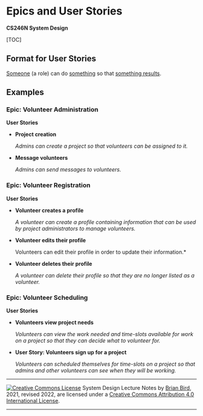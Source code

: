 # Epics and User Stories

**CS246N System Design**

[TOC]

## Format for User Stories

<u>Someone</u> (a role) can do <u>something</u> so that <u>something results</u>.

## Examples

### Epic: Volunteer Administration

**User Stories**

- **Project creation**

  *Admins can create a project so that volunteers can be assigned to it.*

- **Message volunteers**

  *Admins can send messages to volunteers.*

### Epic: Volunteer Registration

**User Stories**

- **Volunteer creates a profile**

  *A volunteer can create a profile containing information that can be used by project administrators to manage volunteers.*

- **Volunteer edits their profile**

  Volunteers can edit their profile in order to update their information.*

- **Volunteer deletes their profile**

  *A volunteer can delete their profile so that they are no longer listed as a volunteer.*

### Epic: Volunteer Scheduling

**User Stories**

- **Volunteers view project needs**

  *Volunteers can view the work needed and time-slots available for work on a project so that they can decide what to volunteer for.*

- **User Story: Volunteers sign up for a project**

  *Volunteers can scheduled themselves for time-slots on a project so that admins and other volunteers can see when they will be working.*

  



------

[![Creative Commons License](https://i.creativecommons.org/l/by/4.0/88x31.png)](http://creativecommons.org/licenses/by/4.0/)
System Design Lecture Notes by [Brian Bird](https://profbird.dev), 2021, revised 2022, are licensed under a [Creative Commons Attribution 4.0 International License](http://creativecommons.org/licenses/by/4.0/).

------

